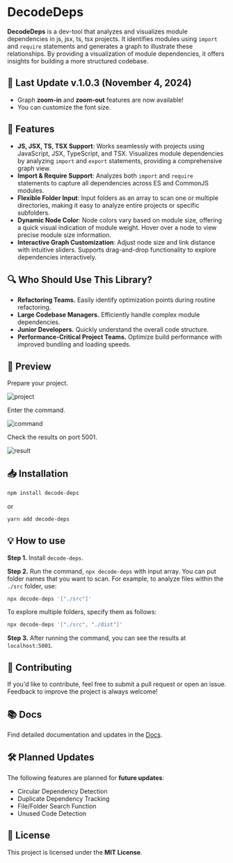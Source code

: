 # DecodeDeps

**DecodeDeps** is a dev-tool that analyzes and visualizes module dependencies in js, jsx, ts, tsx projects. It identifies modules using `import` and `require` statements and generates a graph to illustrate these relationships. By providing a visualization of module dependencies, it offers insights for building a more structured codebase.

## 🚀 Last Update v.1.0.3 (November 4, 2024)
- Graph **zoom-in** and **zoom-out** features are now available!
- You can customize the font size.

## 🌟 Features

- **JS, JSX, TS, TSX Support**: Works seamlessly with projects using JavaScript, JSX, TypeScript, and TSX. Visualizes module dependencies by analyzing `import` and `export` statements, providing a comprehensive graph view.
- **Import & Require Support**: Analyzes both `import` and `require` statements to capture all dependencies across ES and CommonJS modules.
- **Flexible Folder Input**: Input folders as an array to scan one or multiple directories, making it easy to analyze entire projects or specific subfolders.
- **Dynamic Node Color**: Node colors vary based on module size, offering a quick visual indication of module weight. Hover over a node to view precise module size information.
- **Interactive Graph Customization**: Adjust node size and link distance with intuitive sliders. Supports drag-and-drop functionality to explore dependencies interactively.


## 🔍 Who Should Use This Library?

- **Refactoring Teams.** Easily identify optimization points during routine refactoring.
- **Large Codebase Managers.** Efficiently handle complex module dependencies.
- **Junior Developers.** Quickly understand the overall code structure.
- **Performance-Critical Project Teams.** Optimize build performance with improved bundling and loading speeds.

## 👀 Preview

Prepare your project.

![project](https://img1.daumcdn.net/thumb/R1280x0/?scode=mtistory2&fname=https%3A%2F%2Fblog.kakaocdn.net%2Fdn%2FMLYe5%2FbtsKwt4gA1g%2F3W1k70jiJzRERGuBrLDik0%2Fimg.png "project")

Enter the command.

![command](https://blog.kakaocdn.net/dn/kOvD5/btsKw0tGTDb/wMqKSgaUXKEWht5YlCNkLK/img.gif "command")

Check the results on port 5001.

![result](https://blog.kakaocdn.net/dn/ciGNzZ/btsKvgZc0Fi/PO2mGfz1BfO0Rbcifakx41/img.gif "result")

## 📥 Installation

```bash
npm install decode-deps
```

or

```bash
yarn add decode-deps
```

## 💡 How to use

**Step 1.** Install `decode-deps`.

**Step 2.** Run the command, `npx decode-deps` with input array. You can put folder names that you want to scan. For example, to analyze files within the `./src` folder, use:

```bash
npx decode-deps '["./src"]'
```

To explore multiple folders, specify them as follows:

```bash
npx decode-deps '["./src", "./dist"]'
```

**Step 3.** After running the command, you can see the results at `localhost:5001`.

## 💬 Contributing

If you'd like to contribute, feel free to submit a pull request or open an issue. Feedback to improve the project is always welcome!

## 📚 Docs

Find detailed documentation and updates in the [Docs](https://decode-deps.vercel.app/).

## 🛠 Planned Updates
The following features are planned for **future updates**:
- Circular Dependency Detection
- Duplicate Dependency Tracking
- File/Folder Search Function
- Unused Code Detection

## 📝 License

This project is licensed under the **MIT License**.
